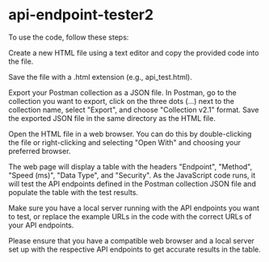 # api-endpoint-tester2
To use the code, follow these steps:

Create a new HTML file using a text editor and copy the provided code into the file.


Save the file with a .html extension (e.g., api_test.html).


Export your Postman collection as a JSON file. In Postman, go to the collection you want to export, click on the three dots (...) next to the collection name, select "Export", and choose "Collection v2.1" format. Save the exported JSON file in the same directory as the HTML file.


Open the HTML file in a web browser. You can do this by double-clicking the file or right-clicking and selecting "Open With" and choosing your preferred browser.


The web page will display a table with the headers "Endpoint", "Method", "Speed (ms)", "Data Type", and "Security". As the JavaScript code runs, it will test the API endpoints defined in the Postman collection JSON file and populate the table with the test results.


Make sure you have a local server running with the API endpoints you want to test, or replace the example URLs in the code with the correct URLs of your API endpoints.

Please ensure that you have a compatible web browser and a local server set up with the respective API endpoints to get accurate results in the table.
